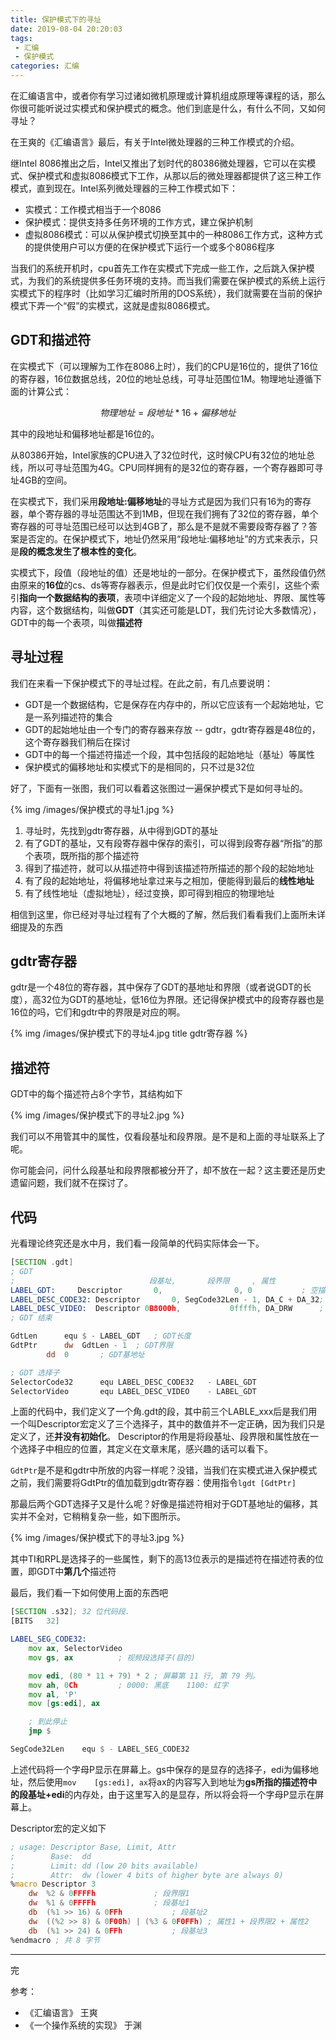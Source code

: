 ```yaml
---
title: 保护模式下的寻址
date: 2019-08-04 20:20:03
tags: 
 - 汇编
 - 保护模式
categories: 汇编
---
```


在汇编语言中，或者你有学习过诸如微机原理或计算机组成原理等课程的话，那么你很可能听说过实模式和保护模式的概念。他们到底是什么，有什么不同，又如何寻址？

在王爽的《汇编语言》最后，有关于Intel微处理器的三种工作模式的介绍。

继Intel 8086推出之后，Intel又推出了划时代的80386微处理器，它可以在实模式、保护模式和虚拟8086模式下工作，从那以后的微处理器都提供了这三种工作模式，直到现在。Intel系列微处理器的三种工作模式如下：

- 实模式：工作模式相当于一个8086
- 保护模式：提供支持多任务环境的工作方式，建立保护机制
- 虚拟8086模式：可以从保护模式切换至其中的一种8086工作方式，这种方式的提供使用户可以方便的在保护模式下运行一个或多个8086程序

当我们的系统开机时，cpu首先工作在实模式下完成一些工作，之后跳入保护模式，为我们的系统提供多任务环境的支持。而当我们需要在保护模式的系统上运行实模式下的程序时（比如学习汇编时所用的DOS系统），我们就需要在当前的保护模式下弄一个“假”的实模式，这就是虚拟8086模式。

## GDT和描述符

在实模式下（可以理解为工作在8086上时），我们的CPU是16位的，提供了16位的寄存器，16位数据总线，20位的地址总线，可寻址范围位1M。物理地址遵循下面的计算公式：

$$
物理地址 = 段地址 * 16 + 偏移地址
$$

其中的段地址和偏移地址都是16位的。

从80386开始，Intel家族的CPU进入了32位时代，这时候CPU有32位的地址总线，所以可寻址范围为4G。CPU同样拥有的是32位的寄存器，一个寄存器即可寻址4GB的空间。

在实模式下，我们采用**段地址:偏移地址**的寻址方式是因为我们只有16为的寄存器，单个寄存器的寻址范围达不到1MB，但现在我们拥有了32位的寄存器，单个寄存器的可寻址范围已经可以达到4GB了，那么是不是就不需要段寄存器了？答案是否定的。在保护模式下，地址仍然采用“段地址:偏移地址”的方式来表示，只是**段的概念发生了根本性的变化**。

实模式下，段值（段地址的值）还是地址的一部分。在保护模式下，虽然段值仍然由原来的**16位**的cs、ds等寄存器表示，但是此时它们仅仅是一个索引，这些个索引**指向一个数据结构的表项**，表项中详细定义了一个段的起始地址、界限、属性等内容，这个数据结构，叫做**GDT**（其实还可能是LDT，我们先讨论大多数情况），GDT中的每一个表项，叫做**描述符**

## 寻址过程

我们在来看一下保护模式下的寻址过程。在此之前，有几点要说明：

- GDT是一个数据结构，它是保存在内存中的，所以它应该有一个起始地址，它是一系列描述符的集合
- GDT的起始地址由一个专门的寄存器来存放 -- gdtr，gdtr寄存器是48位的，这个寄存器我们稍后在探讨
- GDT中的每一个描述符描述一个段，其中包括段的起始地址（基址）等属性
- 保护模式的偏移地址和实模式下的是相同的，只不过是32位

好了，下面有一张图，我们可以看着这张图过一遍保护模式下是如何寻址的。

{% img /images/保护模式的寻址1.jpg %}

1. 寻址时，先找到gdtr寄存器，从中得到GDT的基址
2. 有了GDT的基址，又有段寄存器中保存的索引，可以得到段寄存器“所指”的那个表项，既所指的那个描述符
3. 得到了描述符，就可以从描述符中得到该描述符所描述的那个段的起始地址
4. 有了段的起始地址，将偏移地址拿过来与之相加，便能得到最后的**线性地址**
5. 有了线性地址（虚拟地址），经过变换，即可得到相应的物理地址

相信到这里，你已经对寻址过程有了个大概的了解，然后我们看看我们上面所未详细提及的东西

## gdtr寄存器

gdtr是一个48位的寄存器，其中保存了GDT的基地址和界限（或者说GDT的长度），高32位为GDT的基地址，低16位为界限。还记得保护模式中的段寄存器也是16位的吗，它们和gdtr中的界限是对应的啊。

{% img /images/保护模式下的寻址4.jpg title gdtr寄存器 %}

## 描述符

GDT中的每个描述符占8个字节，其结构如下

{% img /images/保护模式下的寻址2.jpg %}

我们可以不用管其中的属性，仅看段基址和段界限。是不是和上面的寻址联系上了呢。

你可能会问，问什么段基址和段界限都被分开了，却不放在一起？这主要还是历史遗留问题，我们就不在探讨了。


## 代码

光看理论终究还是水中月，我们看一段简单的代码实际体会一下。


```asm
[SECTION .gdt]
; GDT
;                              段基址,       段界限     , 属性
LABEL_GDT:	   Descriptor       0,                0, 0           ; 空描述符
LABEL_DESC_CODE32: Descriptor       0, SegCode32Len - 1, DA_C + DA_32; 非一致代码段
LABEL_DESC_VIDEO:  Descriptor 0B8000h,           0ffffh, DA_DRW	     ; 显存首地址
; GDT 结束

GdtLen		equ	$ - LABEL_GDT	; GDT长度
GdtPtr		dw	GdtLen - 1	; GDT界限
		dd	0		; GDT基地址

; GDT 选择子
SelectorCode32		equ	LABEL_DESC_CODE32	- LABEL_GDT
SelectorVideo		equ	LABEL_DESC_VIDEO	- LABEL_GDT
```

上面的代码中，我们定义了一个角.gdt的段，其中前三个LABLE_xxx后是我们用一个叫Descriptor宏定义了三个选择子，其中的数值并不一定正确，因为我们只是定义了，还**并没有初始化**。 Descriptor的作用是将段基址、段界限和属性放在一个选择子中相应的位置，其定义在文章末尾，感兴趣的话可以看下。

`GdtPtr`是不是和gdtr中所放的内容一样呢？没错，当我们在实模式进入保护模式之前，我们需要将GdtPtr的值加载到gdtr寄存器：使用指令`lgdt [GdtPtr]`

那最后两个GDT选择子又是什么呢？好像是描述符相对于GDT基地址的偏移，其实并不全对，它稍稍复杂一些，如下图所示。

{% img /images/保护模式下的寻址3.jpg %}

其中TI和RPL是选择子的一些属性，剩下的高13位表示的是描述符在描述符表的位置，即GDT中**第几个**描述符

最后，我们看一下如何使用上面的东西吧

```asm
[SECTION .s32]; 32 位代码段. 
[BITS	32]

LABEL_SEG_CODE32:
	mov	ax, SelectorVideo
	mov	gs, ax			; 视频段选择子(目的)

	mov	edi, (80 * 11 + 79) * 2	; 屏幕第 11 行, 第 79 列。
	mov	ah, 0Ch			; 0000: 黑底    1100: 红字
	mov	al, 'P'
	mov	[gs:edi], ax

	; 到此停止
	jmp	$

SegCode32Len	equ	$ - LABEL_SEG_CODE32
```

上述代码将一个字母P显示在屏幕上。gs中保存的是显存的选择子，edi为偏移地址，然后使用`mov	[gs:edi], ax`将ax的内容写入到地址为**gs所指的描述符中的段基址+edi**的内存处，由于这里写入的是显存，所以将会将一个字母P显示在屏幕上。

Descriptor宏的定义如下
```asm
; usage: Descriptor Base, Limit, Attr
;        Base:  dd
;        Limit: dd (low 20 bits available)
;        Attr:  dw (lower 4 bits of higher byte are always 0)
%macro Descriptor 3
	dw	%2 & 0FFFFh				; 段界限1
	dw	%1 & 0FFFFh				; 段基址1
	db	(%1 >> 16) & 0FFh			; 段基址2
	dw	((%2 >> 8) & 0F00h) | (%3 & 0F0FFh)	; 属性1 + 段界限2 + 属性2
	db	(%1 >> 24) & 0FFh			; 段基址3
%endmacro ; 共 8 字节
```

---

完

参考：
- 《汇编语言》 王爽
- 《一个操作系统的实现》 于渊